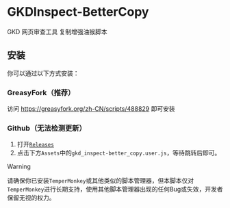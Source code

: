 # GKDInspect-BetterCopy

GKD 网页审查工具 复制增强油猴脚本

## 安装

你可以通过以下方式安装：

### GreasyFork（推荐）

访问 https://greasyfork.org/zh-CN/scripts/488829 即可安装

### Github（无法检测更新）

1. 打开[`Releases`](https://github.com/adproqwq/GKDInspect-BetterCopy/releases/latest)
2. 点击下方`Assets`中的`gkd_inspect-better_copy.user.js`，等待跳转后即可。

> [!WARNING]
> 请确保你已安装`TemperMonkey`或其他类似的脚本管理器，但本脚本仅对`TemperMonkey`进行长期支持，使用其他脚本管理器出现的任何Bug或失效，开发者保留无视的权力。
